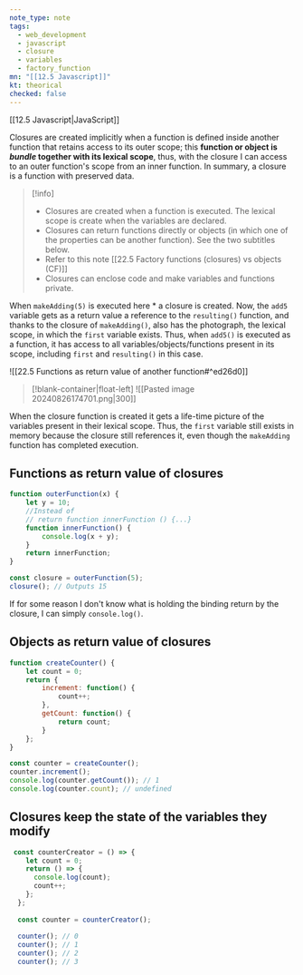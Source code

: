```yaml
---
note_type: note
tags:
  - web_development
  - javascript
  - closure
  - variables
  - factory_function
mn: "[[12.5 Javascript]]"
kt: theorical
checked: false
---
```

[[12.5 Javascript|JavaScript]]

Closures are created implicitly when a function is defined inside another function that retains access to its outer scope; this **function or object is _bundle_ together with its lexical scope**, thus, with the closure I can access to an outer function's scope from an inner function. In summary, a closure is a function with preserved data. 

>[!info]
>- Closures are created when a function is executed. The lexical scope is create when the variables are declared. 
>- Closures can return functions directly or objects (in which one of the properties can be another function). See the two subtitles below. 
>- Refer to this note [[22.5 Factory functions (closures) vs objects (CF)]]
>- Closures can enclose code and make variables and functions private. 

When `makeAdding(5)` is executed here * a closure is created. Now, the `add5` variable gets as a return value a reference to the `resulting()` function, and thanks to the closure of `makeAdding()`, also has the photograph, the lexical scope, in which the `first` variable exists. Thus, when `add5()` is executed as a function, it has access to all variables/objects/functions present in its scope, including `first` and `resulting()` in this case. 

![[22.5 Functions as return value of another function#^ed26d0]]
>[!blank-container|float-left]
>![[Pasted image 20240826174701.png|300]]



When the closure function is created it gets a life-time picture of the variables present in their lexical scope. Thus, the `first` variable still exists in memory because the closure still references it, even though the `makeAdding` function has completed execution. 



## Functions as return value of closures
```js
function outerFunction(x) {
    let y = 10;
    //Instead of 
    // return function innerFunction () {...}
    function innerFunction() {
        console.log(x + y);
    }
    return innerFunction;
}

const closure = outerFunction(5);
closure(); // Outputs 15
```

If for some reason I don't know what is holding the binding return by the closure, I can simply `console.log()`. 
## Objects as return value of closures
```js
function createCounter() {
    let count = 0;
    return {
        increment: function() {
            count++;
        },
        getCount: function() {
            return count;
        }
    };
}

const counter = createCounter();
counter.increment();
console.log(counter.getCount()); // 1
console.log(counter.count); // undefined
```


## Closures keep the state of the variables they modify
```js
 const counterCreator = () => {
    let count = 0;
    return () => {
      console.log(count);
      count++;
    };
  };
  
  const counter = counterCreator();
  
  counter(); // 0
  counter(); // 1
  counter(); // 2
  counter(); // 3
```